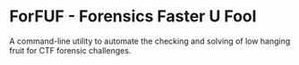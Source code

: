 # ForFUF - Forensics Faster U Fool

A command-line utility to automate the checking and solving of low hanging fruit for CTF forensic challenges.

<!-- TODO: add bash 1-liner to install dependencies -->